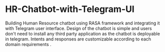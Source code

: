 # HR-Chatbot-with-Telegram-UI
Building Human Resource chatbot using RASA framework and integrating it with Telegram user interface. Design of the chatbot is simple and users don't need to  install any third party application as the chatbot is deployable in telegram. Intents and responses are customizable according to each domain requirements .
